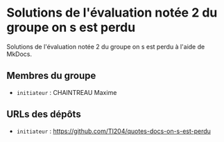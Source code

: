 # Solutions de l'évaluation notée 2 du groupe on s est perdu

Solutions de l'évaluation notée 2 du groupe on s est perdu à l'aide de MkDocs.

## Membres du groupe

- `initiateur` : CHAINTREAU Maxime

## URLs des dépôts

- `initiateur` : https://github.com/TI204/quotes-docs-on-s-est-perdu
